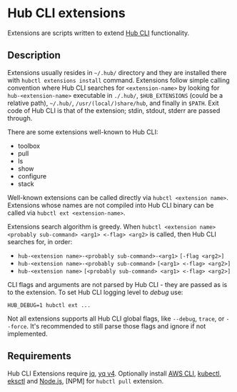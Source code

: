 # Hub CLI extensions

Extensions are scripts written to extend [Hub CLI] functionality.

## Description

Extensions usually resides in `~/.hub/` directory and they are installed there with `hubctl extensions install` command. Extensions follow simple calling convention where Hub CLI searches for `<extension-name>` by looking for `hub-<extension-name>` executable in `./.hub/`, `$HUB_EXTENSIONS` (could be a relative path), `~/.hub/`, `/usr/(local/)share/hub`, and finally in `$PATH`. Exit code of Hub CLI is that of the extension; stdin, stdout, stderr are passed through.

There are some extensions well-known to Hub CLI:

- toolbox
- pull
- ls
- show
- configure
- stack

Well-known extensions can be called directly via `hubctl <extension name>`. Extensions whose names are not compiled into Hub CLI binary can be called via `hubctl ext <extension-name>`.

Extensions search algorithm is greedy. When `hubctl <extension name> <probably sub-command> <arg1> <-flag> <arg2>` is called, then Hub CLI searches for, in order:

- `hub-<extension name>-<probably sub-command>-<arg1>` `[-flag <arg2>]`
- `hub-<extension name>-<probably sub-command>` `[<arg1> <-flag> <arg2>]`
- `hub-<extension name>` `[<probably sub-command> <arg1> <-flag> <arg2>]`

CLI flags and arguments are not parsed by Hub CLI - they are passed as is to the extension. To set Hub CLI logging level to _debug_ use:

```shell
HUB_DEBUG=1 hubctl ext ...
```

Not all extensions supports all Hub CLI global flags, like `--debug`, `trace`, or `--force`. It's recommended to still parse those flags and ignore if not implemented.

## Requirements

Hub CLI Extensions require [jq], [yq v4]. Optionally install [AWS CLI], [kubectl], [eksctl] and [Node.js], [NPM] for `hubctl pull` extension.

[Hub CLI]: https://github.com/epam/hubctl
[AWS CLI]: https://aws.amazon.com/cli/
[kubectl]: https://kubernetes.io/docs/reference/kubectl/overview/
[eksctl]: https://eksctl.io
[jq]: https://stedolan.github.io/jq/
[yq v4]: https://github.com/mikefarah/yq
[Node.js]: https://nodejs.org
